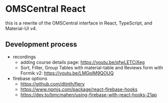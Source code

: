 # OMSCentral React

this is a rewrite of the OMSCentral interface in React, TypeScript, and Material-UI v4.

## Development process

- recordings
  - adding course details page: https://youtu.be/qfwLETCiXeg
  - Sort, Filter, Group Tables with material-table and Reviews form with Formik v2: https://youtu.be/LMGplM9QOUQ
- firebase options
  - https://github.com/dtinth/fiery
  - https://www.npmjs.com/package/react-firebase-hooks
  - https://dev.to/bmcmahen/using-firebase-with-react-hooks-21ap
